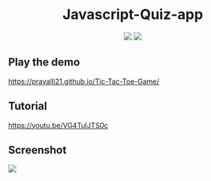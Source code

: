 <h1 align="center">Javascript-Quiz-app</h1>
 
<p align="center">
 <a href="https://pravalli21.github.io/Tic-Tac-Toe-Game/index.html"><img src="https://img.shields.io/badge/Play-the%20demo-green?style=for-the-badge&logo=plex&logoColor=white"/></a>
  <a href="https://youtu.be/VG4TuIJTS0c"><img src="https://img.shields.io/badge/Watch%20me-code-red?style=for-the-badge&logo=youtube&logoColor=white"/></a>
</p>

## Play the demo

https://pravalli21.github.io/Tic-Tac-Toe-Game/

## Tutorial

https://youtu.be/VG4TuIJTS0c

## Screenshot

<a href="https://pravalli21.github.io/Tic-Tac-Toe-Game/index.html">
 <img src="https://webdevtrick.com/wp-content/uploads/javascript-quiz-app.gif/">
</a>

